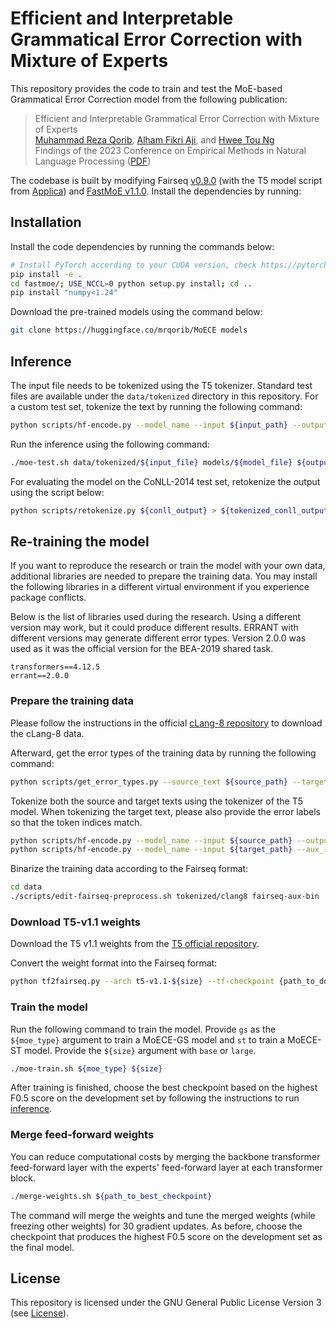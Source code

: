 # Efficient and Interpretable Grammatical Error Correction with Mixture of Experts

This repository provides the code to train and test the MoE-based Grammatical Error Correction model from the following publication:

> Efficient and Interpretable Grammatical Error Correction with Mixture of Experts  
> [Muhammad Reza Qorib](https://mrqorib.github.io/), [Alham Fikri Aji](https://afaji.github.io/), and [Hwee Tou Ng](https://www.comp.nus.edu.sg/~nght/)  
> Findings of the 2023 Conference on Empirical Methods in Natural Language Processing ([PDF](https://mrqorib.github.io/assets/pdf/MoECE.pdf))

The codebase is built by modifying Fairseq [v0.9.0](https://github.com/facebookresearch/fairseq/tree/v0.9.0) (with the T5 model script from [Applica](https://github.com/applicaai/fairseq/tree/applica-t5)) and [FastMoE v1.1.0](https://github.com/laekov/fastmoe). Install the dependencies by running:

## Installation

Install the code dependencies by running the commands below:

```bash
# Install PyTorch according to your CUDA version, check https://pytorch.org/get-started/previous-versions/
pip install -e .
cd fastmoe/; USE_NCCL=0 python setup.py install; cd ..
pip install "numpy<1.24"
```

Download the pre-trained models using the command below:

```bash
git clone https://huggingface.co/mrqorib/MoECE models
```

## Inference

The input file needs to be tokenized using the T5 tokenizer. Standard test files are available under the `data/tokenized` directory in this repository. For a custom test set, tokenize the text by running the following command:

```bash
python scripts/hf-encode.py --model_name --input ${input_path} --output ${output_path}
```

Run the inference using the following command:

```bash
./moe-test.sh data/tokenized/${input_file} models/${model_file} ${output_path}
```

For evaluating the model on the CoNLL-2014 test set, retokenize the output using the script below:

```bash
python scripts/retokenize.py ${conll_output} > ${tokenized_conll_output}
```

## Re-training the model

If you want to reproduce the research or train the model with your own data, additional libraries are needed to prepare the training data. You may install the following libraries in a different virtual environment if you experience package conflicts.

Below is the list of libraries used during the research. Using a different version may work, but it could produce different results. ERRANT with different versions may generate different error types. Version 2.0.0 was used as it was the official version for the BEA-2019 shared task.

```
transformers==4.12.5
errant==2.0.0
```

### Prepare the training data

Please follow the instructions in the official [cLang-8 repository](https://github.com/google-research-datasets/clang8) to download the cLang-8 data.

Afterward, get the error types of the training data by running the following command:

```bash
python scripts/get_error_types.py --source_text ${source_path} --target_text ${target_path} --output_path ${error_labels_path}
```

Tokenize both the source and target texts using the tokenizer of the T5 model. When tokenizing the target text, please also provide the error labels so that the token indices match.

```bash
python scripts/hf-encode.py --model_name --input ${source_path} --output data/tokenized/clang8.ori
python scripts/hf-encode.py --model_name --input ${target_path} --aux_inputs ${error_labels_path} --output data/tokenized/clang8.cor --aux_outputs data/tokenized/clang8.edit
```

Binarize the training data according to the Fairseq format:

```bash
cd data
./scripts/edit-fairseq-preprocess.sh tokenized/clang8 fairseq-aux-bin
```

### Download T5-v1.1 weights

Download the T5 v1.1 weights from the [T5 official repository](https://github.com/google-research/text-to-text-transfer-transformer/blob/main/released_checkpoints.md).

Convert the weight format into the Fairseq format:

```bash
python tf2fairseq.py --arch t5-v1.1-${size} --tf-checkpoint {path_to_downloaded_checkpoints} --output models/pretrained/t5-v1.1-${size}
```

### Train the model

Run the following command to train the model. Provide `gs` as the `${moe_type}` argument to train a MoECE-GS model and `st` to train a MoECE-ST model. Provide the `${size}` argument with `base` or `large`.

```bash
./moe-train.sh ${moe_type} ${size}
```

After training is finished, choose the best checkpoint based on the highest F0.5 score on the development set by following the instructions to run [inference](##inference).

### Merge feed-forward weights

You can reduce computational costs by merging the backbone transformer feed-forward layer with the experts' feed-forward layer at each transformer block.

```bash
./merge-weights.sh ${path_to_best_checkpoint}
```

The command will merge the weights and tune the merged weights (while freezing other weights) for 30 gradient updates. As before, choose the checkpoint that produces the highest F0.5 score on the development set as the final model.

## License

This repository is licensed under the GNU General Public License Version 3 (see [License](./LICENSE.txt)).